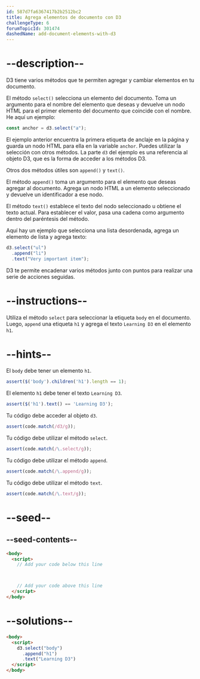 ```yaml
---
id: 587d7fa6367417b2b2512bc2
title: Agrega elementos de documento con D3
challengeType: 6
forumTopicId: 301474
dashedName: add-document-elements-with-d3
---
```


# --description--

D3 tiene varios métodos que te permiten agregar y cambiar elementos en tu documento.

El método `select()` selecciona un elemento del documento. Toma un argumento para el nombre del elemento que deseas y devuelve un nodo HTML para el primer elemento del documento que coincide con el nombre. He aquí un ejemplo:

```js
const anchor = d3.select("a");
```

El ejemplo anterior encuentra la primera etiqueta de anclaje en la página y guarda un nodo HTML para ella en la variable `anchor`. Puedes utilizar la selección con otros métodos. La parte `d3` del ejemplo es una referencia al objeto D3, que es la forma de acceder a los métodos D3.

Otros dos métodos útiles son `append()` y `text()`.

El método `append()` toma un argumento para el elemento que deseas agregar al documento. Agrega un nodo HTML a un elemento seleccionado y devuelve un identificador a ese nodo.

El método `text()` establece el texto del nodo seleccionado u obtiene el texto actual. Para establecer el valor, pasa una cadena como argumento dentro del paréntesis del método.

Aquí hay un ejemplo que selecciona una lista desordenada, agrega un elemento de lista y agrega texto:

```js
d3.select("ul")
  .append("li")
  .text("Very important item");
```

D3 te permite encadenar varios métodos junto con puntos para realizar una serie de acciones seguidas.

# --instructions--

Utiliza el método `select` para seleccionar la etiqueta `body` en el documento. Luego, `append` una etiqueta `h1` y agrega el texto `Learning D3` en el elemento `h1`.

# --hints--

El `body` debe tener un elemento `h1`.

```js
assert($('body').children('h1').length == 1);
```

El elemento `h1` debe tener el texto `Learning D3`.

```js
assert($('h1').text() == 'Learning D3');
```

Tu código debe acceder al objeto `d3`.

```js
assert(code.match(/d3/g));
```

Tu código debe utilizar el método `select`.

```js
assert(code.match(/\.select/g));
```

Tu código debe utilizar el método `append`.

```js
assert(code.match(/\.append/g));
```

Tu código debe utilizar el método `text`.

```js
assert(code.match(/\.text/g));
```

# --seed--

## --seed-contents--

```html
<body>
  <script>
    // Add your code below this line



    // Add your code above this line
  </script>
</body>
```

# --solutions--

```html
<body>
  <script>
    d3.select("body")
      .append("h1")
      .text("Learning D3")
  </script>
</body>
```
